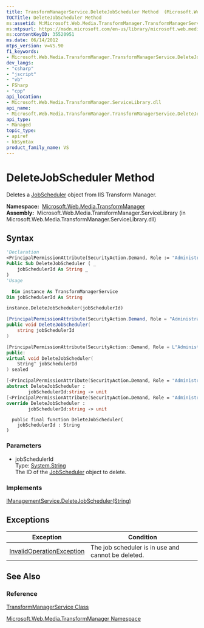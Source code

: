 ```yaml
---
title: TransformManagerService.DeleteJobScheduler Method  (Microsoft.Web.Media.TransformManager)
TOCTitle: DeleteJobScheduler Method
ms:assetid: M:Microsoft.Web.Media.TransformManager.TransformManagerService.DeleteJobScheduler(System.String)
ms:mtpsurl: https://msdn.microsoft.com/en-us/library/microsoft.web.media.transformmanager.transformmanagerservice.deletejobscheduler(v=VS.90)
ms:contentKeyID: 35520951
ms.date: 06/14/2012
mtps_version: v=VS.90
f1_keywords:
- Microsoft.Web.Media.TransformManager.TransformManagerService.DeleteJobScheduler
dev_langs:
- "csharp"
- "jscript"
- "vb"
- FSharp
- "cpp"
api_location:
- Microsoft.Web.Media.TransformManager.ServiceLibrary.dll
api_name:
- Microsoft.Web.Media.TransformManager.TransformManagerService.DeleteJobScheduler
api_type:
- Managed
topic_type:
- apiref
- kbSyntax
product_family_name: VS
---
```


# DeleteJobScheduler Method

Deletes a [JobScheduler](jobscheduler-class-microsoft-web-media-transformmanager.md) object from IIS Transform Manager.

**Namespace:**  [Microsoft.Web.Media.TransformManager](microsoft-web-media-transformmanager-namespace.md)  
**Assembly:**  Microsoft.Web.Media.TransformManager.ServiceLibrary (in Microsoft.Web.Media.TransformManager.ServiceLibrary.dll)

## Syntax

```vb
'Declaration
<PrincipalPermissionAttribute(SecurityAction.Demand, Role := "Administrators")> _
Public Sub DeleteJobScheduler ( _
    jobSchedulerId As String _
)
'Usage

  Dim instance As TransformManagerService
Dim jobSchedulerId As String

instance.DeleteJobScheduler(jobSchedulerId)
```

```csharp
[PrincipalPermissionAttribute(SecurityAction.Demand, Role = "Administrators")]
public void DeleteJobScheduler(
    string jobSchedulerId
)
```

```cpp
[PrincipalPermissionAttribute(SecurityAction::Demand, Role = L"Administrators")]
public:
virtual void DeleteJobScheduler(
    String^ jobSchedulerId
) sealed
```

``` fsharp
[<PrincipalPermissionAttribute(SecurityAction.Demand, Role = "Administrators")>]
abstract DeleteJobScheduler : 
        jobSchedulerId:string -> unit 
[<PrincipalPermissionAttribute(SecurityAction.Demand, Role = "Administrators")>]
override DeleteJobScheduler : 
        jobSchedulerId:string -> unit 
```

```jscript
  public final function DeleteJobScheduler(
    jobSchedulerId : String
)
```

### Parameters

  - jobSchedulerId  
    Type: [System.String](https://msdn.microsoft.com/library/s1wwdcbf)  
    The ID of the [JobScheduler](jobscheduler-class-microsoft-web-media-transformmanager.md) object to delete.  

### Implements

[IManagementService.DeleteJobScheduler(String)](imanagementservice-deletejobscheduler-method-microsoft-web-media-transformmanager.md)  

## Exceptions

|Exception|Condition|
|--- |--- |
|[InvalidOperationException](https://msdn.microsoft.com/library/2asft85a)|The job scheduler is in use and cannot be deleted.|

## See Also

### Reference

[TransformManagerService Class](transformmanagerservice-class-microsoft-web-media-transformmanager.md)

[Microsoft.Web.Media.TransformManager Namespace](microsoft-web-media-transformmanager-namespace.md)

